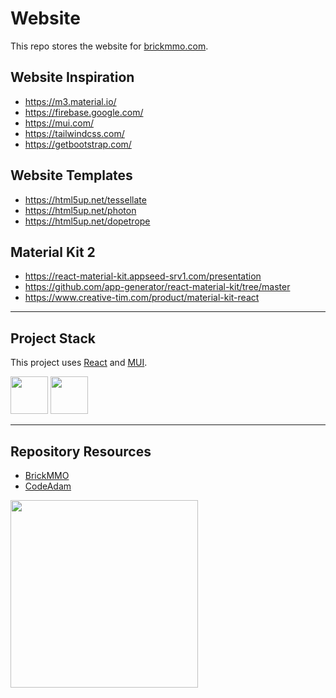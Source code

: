 # Website

This repo stores the website for [brickmmo.com](https://brickmmo.com).

## Website Inspiration

- https://m3.material.io/
- https://firebase.google.com/
- https://mui.com/
- https://tailwindcss.com/
- https://getbootstrap.com/

## Website Templates

- https://html5up.net/tessellate
- https://html5up.net/photon
- https://html5up.net/dopetrope

## Material Kit 2

- https://react-material-kit.appseed-srv1.com/presentation
- https://github.com/app-generator/react-material-kit/tree/master
- https://www.creative-tim.com/product/material-kit-react

---

## Project Stack

This project uses [React](https://react.dev/) and [MUI](https://mui.com/).

<img src="https://console.codeadam.ca/api/image/react" width="60"> <img src="https://console.codeadam.ca/api/image/mui" width="60">

---

## Repository Resources

* [BrickMMO](https://brickmmo.com)
* [CodeAdam](https://codeadam.ca)

<a href="https://brickmmo.com">
<img src="https://brickmmo.com/images/brickmmo-logo-horizontal.jpg" width="300">
</a>
